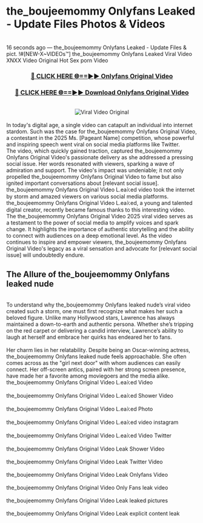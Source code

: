 # the_boujeemommy Onlyfans Leaked - Update Files Photos & Videos 
<br>
16 seconds ago — the_boujeemommy Onlyfans Leaked - Update Files & pict. !#[NEW-X~VIDEOs™] the_boujeemommy Onlyfans Leaked Viral Video XNXX Video Original Hot Sex porn Video
<br>
<div align="center">
<h3><a href="http://freeplayer.one?title=the_boujeemommy&ref=25OR" rel="nofollow">🔴 CLICK HERE 🌐==►► Onlyfans Original Video</a></h3>
<h3><a href="http://freeplayer.one?title=the_boujeemommy&ref=25OR" rel="nofollow">🔴 CLICK HERE 🌐==►► Download Onlyfans Original Video</a></h3>
<br>
<a href="http://freeplayer.one?title=the_boujeemommy&ref=25OR" rel="nofollow" data-target="animated-image.originalLink"><img src="https://i.ibb.co.com/xMMVF88/686577567.gif" alt="Viral Video Original" style="max-width: 100%; display: inline-block;" data-target="animated-image.originalImage"></a>
</div>
<br>
In today's digital age, a single video can catapult an individual into internet stardom. Such was the case for the_boujeemommy Onlyfans Original Video, a contestant in the 2025 Ms. [Pageant Name] competition, whose powerful and inspiring speech went viral on social media platforms like Twitter.
<br>
The video, which quickly gained traction, captured the_boujeemommy Onlyfans Original Video's passionate delivery as she addressed a pressing social issue. Her words resonated with viewers, sparking a wave of admiration and support. The video's impact was undeniable; it not only propelled the_boujeemommy Onlyfans Original Video to fame but also ignited important conversations about [relevant social issue].
<br>
the_boujeemommy Onlyfans Original Video L.ea𝚔ed video took the internet by storm and amazed viewers on various social media platforms. the_boujeemommy Onlyfans Original Video L.ea𝚔ed, a young and talented digital creator, recently became famous thanks to this interesting video.
<br>
The the_boujeemommy Onlyfans Original Video 2025 viral video serves as a testament to the power of social media to amplify voices and spark change. It highlights the importance of authentic storytelling and the ability to connect with audiences on a deep emotional level. As the video continues to inspire and empower viewers, the_boujeemommy Onlyfans Original Video's legacy as a viral sensation and advocate for [relevant social issue] will undoubtedly endure.
<br>
<h2>The Allure of the_boujeemommy Onlyfans leaked nude</h2>
<br>
To understand why the_boujeemommy Onlyfans leaked nude’s viral video created such a storm, one must first recognize what makes her such a beloved figure. Unlike many Hollywood stars, Lawrence has always maintained a down-to-earth and authentic persona. Whether she’s tripping on the red carpet or delivering a candid interview, Lawrence’s ability to laugh at herself and embrace her quirks has endeared her to fans.
<br><br>
Her charm lies in her relatability. Despite being an Oscar-winning actress, the_boujeemommy Onlyfans leaked nude feels approachable. She often comes across as the "girl next door" with whom audiences can easily connect. Her off-screen antics, paired with her strong screen presence, have made her a favorite among moviegoers and the media alike.
<br>
the_boujeemommy Onlyfans Original Video L.ea𝚔ed Video
<br><br>
the_boujeemommy Onlyfans Original Video L.ea𝚔ed Shower Video
<br><br>
the_boujeemommy Onlyfans Original Video L.ea𝚔ed Photo
<br><br>
the_boujeemommy Onlyfans Original Video L.ea𝚔ed video instagram
<br><br>
the_boujeemommy Onlyfans Original Video L.ea𝚔ed Video Twitter
<br><br>
the_boujeemommy Onlyfans Original Video Leak Shower Video
<br><br>
the_boujeemommy Onlyfans Original Video Leak Twitter Video
<br><br>
the_boujeemommy Onlyfans Original Video Leak Onlyfans Video
<br><br>
the_boujeemommy Onlyfans Original Video Only Fans leak video
<br><br>
the_boujeemommy Onlyfans Original Video Leak leaked pictures
<br><br>
the_boujeemommy Onlyfans Original Video Leak explicit content leak